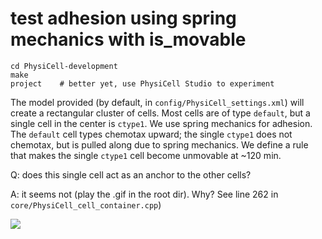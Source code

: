 # test adhesion using spring mechanics with is_movable

```
cd PhysiCell-development
make
project    # better yet, use PhysiCell Studio to experiment
```

The model provided (by default, in `config/PhysiCell_settings.xml`) will create a rectangular cluster of cells. Most cells are of type `default`, but a single cell in the center is `ctype1`. We use spring mechanics for adhesion. The `default` cell types chemotax upward; the single `ctype1` does not chemotax, but is pulled along due to spring mechanics. We define a rule that makes the single `ctype1` cell become unmovable at ~120 min. 

Q: does this single cell act as an anchor to the other cells?

A: it seems not (play the .gif in the root dir). Why? See line 262 in `core/PhysiCell_cell_container.cpp`)

![](./adhesion_test0)
